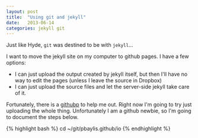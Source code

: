 ```yaml
---
layout: post
title:  "Using git and jekyll"
date:   2013-06-14
categories: jekyll git
---
```


Just like Hyde, `git` was destined to be with `jekyll`...

I want to move the jekyll site on my computer to github pages.  I have a few options:
- I can just upload the output created by jekyll itself, but then I'll have no way to edit the pages (unless I leave the source in Dropbox)
- I can just upload the source files and let the server-side jekyll take care of it. 

Fortunately, there is a [githubp] to help me out. Right now I'm going to try just uploading the whole thing. Unfortunately I am a github newbie, so I'm going to document the steps below.  

{% highlight bash %}
cd ~/git/pbaylis.github/io
{% endhighlight %}


[githubp]: https://help.github.com/articles/using-jekyll-with-pages "github page"
